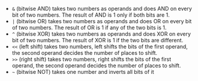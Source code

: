


- `&` (bitwise AND) takes two numbers as operands and does AND on every bit of two numbers. The result of AND is 1 only if both bits are 1.
- `|` (bitwise OR) takes two numbers as operands and does OR on every bit of two numbers. The result of OR is 1 if any of the two bits is 1.
- `^` (bitwise XOR) takes two numbers as operands and does XOR on every bit of two numbers. The result of XOR is 1 if the two bits are different.
- `<<` (left shift) takes two numbers, left shifts the bits of the first operand, the second operand decides the number of places to shift.
- `>>` (right shift) takes two numbers, right shifts the bits of the first operand, the second operand decides the number of places to shift.
- `~` (bitwise NOT) takes one number and inverts all bits of it
